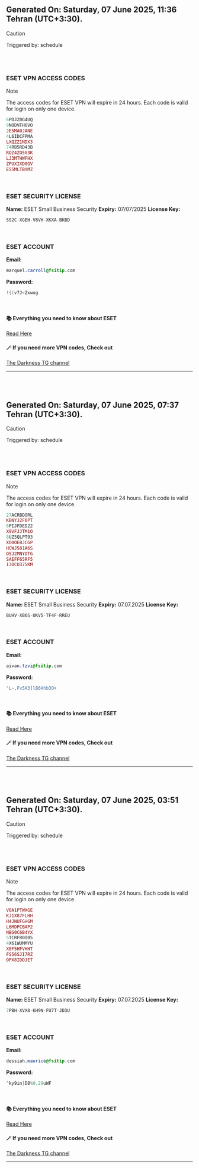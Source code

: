 ## Generated On: Saturday, 07 June 2025, 11:36 Tehran (UTC+3:30).

> [!CAUTION]
> Triggered by: schedule

<br><br>

### ESET VPN ACCESS CODES

> [!NOTE]
> The access codes for ESET VPN will expire in 24 hours.
> Each code is valid for login on only one device.

```ruby
6PDJZ0G4UQ
9NODVFH6VO
JE5MA0JANE
4L6IDCFPMA
LXQZZ1NDX3
74RB5RD43B
RQZ4ZO5X3K
LJ3MTHWFHX
ZPUXIXD0GV
ES5MLTBYMZ
```

<br>

### ESET SECURITY LICENSE

**Name:** ESET Small Business Security
**Expiry:** 07/07/2025
**License Key:**

```POV-Ray SDL
SS2C-XGEH-V8VH-XKXA-BKBD
```

<br>

### ESET ACCOUNT

**Email:**

```CSS
marquel.carroll@fsitip.com
```

**Password:**

```POV-Ray SDL
!{(v7J<Zxwog
```

<br>

#### 📚 Everything you need to know about ESET

[Read Here](https://t.me/F_NiREvil/2113)

#### 🪄 If you need more VPN codes, Check out

[The Darkness TG channel](https://t.me/Eset_key_trial)

---

<br><br>

## Generated On: Saturday, 07 June 2025, 07:37 Tehran (UTC+3:30).

> [!CAUTION]
> Triggered by: schedule

<br><br>

### ESET VPN ACCESS CODES

> [!NOTE]
> The access codes for ESET VPN will expire in 24 hours.
> Each code is valid for login on only one device.

```ruby
27ACRBDORL
KBNYJ2F6PT
6PIJFDED22
X9VFJJTM1O
8UZ5QLPT93
XO0OEBJCGP
HCWJ581A6S
O5J2MNYOTG
SAEFF65RF5
I3OCU375KM
```

<br>

### ESET SECURITY LICENSE

**Name:** ESET Small Business Security
**Expiry:** 07.07.2025
**License Key:**

```POV-Ray SDL
BUHV-XB6S-UKV5-TF4F-RREU
```

<br>

### ESET ACCOUNT

**Email:**

```CSS
aivan.tzvi@fsitip.com
```

**Password:**

```POV-Ray SDL
"L~,Fv5A3]lB6Hhb3O+
```

<br>

#### 📚 Everything you need to know about ESET

[Read Here](https://t.me/F_NiREvil/2113)

#### 🪄 If you need more VPN codes, Check out

[The Darkness TG channel](https://t.me/Eset_key_trial)

---

<br><br>

## Generated On: Saturday, 07 June 2025, 03:51 Tehran (UTC+3:30).

> [!CAUTION]
> Triggered by: schedule

<br><br>

### ESET VPN ACCESS CODES

> [!NOTE]
> The access codes for ESET VPN will expire in 24 hours.
> Each code is valid for login on only one device.

```ruby
V0A1PTWXGE
KJ1X87FLHH
H4JNUFGHGM
L6MDPCBAP2
NBG0C6B4YX
5TCRFR0I05
4X61WUMMYU
X0F5HFVHHT
FS56SJI7RZ
OPX8IDDJET
```

<br>

### ESET SECURITY LICENSE

**Name:** ESET Small Business Security
**Expiry:** 07.07.2025
**License Key:**

```POV-Ray SDL
7PBH-XVX8-KH9N-FU7T-JD3U
```

<br>

### ESET ACCOUNT

**Email:**

```CSS
dessiah.maurice@fsitip.com
```

**Password:**

```POV-Ray SDL
^ky9in}D8%0.29uWF
```

<br>

#### 📚 Everything you need to know about ESET

[Read Here](https://t.me/F_NiREvil/2113)

#### 🪄 If you need more VPN codes, Check out

[The Darkness TG channel](https://t.me/Eset_key_trial)

---

<br><br>

